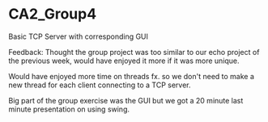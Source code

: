 # CA2_Group4

Basic TCP Server with corresponding GUI


Feedback:
Thought the group project was too similar to our echo project of the previous week, would have enjoyed it more if it was more unique.

Would have enjoyed more time on threads fx. so we don't need to make a new thread for each client connecting to a TCP server.

Big part of the group exercise was the GUI but we got a 20 minute last minute presentation on using swing.